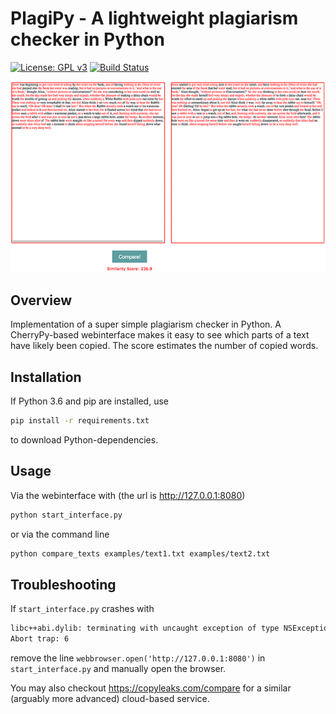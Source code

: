 # PlagiPy - A lightweight plagiarism checker in Python 
[![License: GPL v3](https://img.shields.io/badge/License-GPL%20v3-blue.svg)](http://www.gnu.org/licenses/gpl-3.0)
[![Build Status](https://travis-ci.com/gerritgr/PlagiPy.svg?branch=master)](https://travis-ci.com/gerritgr/PlagiPy)


![Screenshot](https://raw.githubusercontent.com/gerritgr/PlagiPy/master/example.png)


## Overview
Implementation of a super simple plagiarism checker in Python.
A CherryPy-based webinterface makes it easy to see which parts of a text have likely been copied. 
The score estimates the number of copied words.

## Installation
If Python 3.6 and pip are installed, use
```sh
pip install -r requirements.txt
```
to download Python-dependencies.

## Usage
Via the webinterface with (the url is <http://127.0.0.1:8080>)
```sh
python start_interface.py
```
or via the command line
```sh
python compare_texts examples/text1.txt examples/text2.txt
```

## Troubleshooting
If `start_interface.py` crashes with 
```sh
libc++abi.dylib: terminating with uncaught exception of type NSException
Abort trap: 6
```
remove the line `webbrowser.open('http://127.0.0.1:8080')` in `start_interface.py` and manually open the browser.


You may also checkout <https://copyleaks.com/compare> for a similar (arguably more advanced) cloud-based service. 